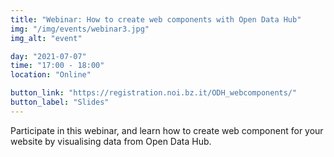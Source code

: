 ```yaml
---
title: "Webinar: How to create web components with Open Data Hub"
img: "/img/events/webinar3.jpg"
img_alt: "event"

day: "2021-07-07"
time: "17:00 - 18:00"
location: "Online"

button_link: "https://registration.noi.bz.it/ODH_webcomponents/"
button_label: "Slides"
---
```


Participate in this webinar, and learn how to create web component for your website by visualising data from Open Data Hub.
